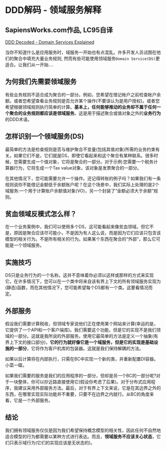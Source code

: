# DDD解码 - 领域服务解释

## SapiensWorks.com作品, LC95自译

[DDD Decoded - Domain Services Explained](https://blog.sapiensworks.com/post/2016/08/16/DDD-Domain-Services-Explained)

当你不知道什么是应用服务时，域服务一开始也有点混乱。许多开发人员试图在他们的聚合中填充大量业务规则, 然而有些可能使用领域服务`Domain Service(DS)`更适合。让我们从一开始....

## 为何我们先需要领域服务

有些业务规则不适合成为聚合的一部分。例如，您希望在借记帐户之前检查帐户余额。或者您希望查看业务规则是否允许某个操作(不要误认为是用户授权)。或者您希望根据领域规则执行简单的计算。**基本上，任何能够推动的业务却不属于任何一个聚合的业务规则都应该是领域服务**。这是用于描述聚合或值对象之外的**业务行为**的DDD术语。

## 怎样识别一个领域服务(DS)

最简单的方法是检查规则是否与维护聚合不变量(包括其值对象)所需的业务约束有关。如果它们不是，它们就是DS，即使它看起来和这个聚合有某种联系。很多时候，您需要生成一个值对象，它将是聚合的一部分。对于示例:您需要一个税务计算器行为，它将生成一个Tax value对象，该对象是发票聚合的一部分。

在其他情况下，您可能需要允许一个操作。还记得转账的例子吗？如果我们有一条规则说你不能借记金额低于余额账户呢？在这个场景中，我们实际上处理的是2个域服务:一个用于计算账户余额值对象(VO)，另一个封装了“金额必须大于余额”规则。

## 贫血领域反模式怎么样？

在一个业务案例中，我们可以使用多个DS，这可能看起来像贫血领域。但它不是，原因是聚合应该尽可能小，不是因为有人这么说，而是因为它们应该只包含该模型的相关行为。不是所有相关的行为。如果某个东西在聚合的“外部”，那么它可能是一个领域服务。

## 实施技巧

DS只是业务行为的一个名称。这并不意味着你必须以这样或那样的方式来实现它。在许多情况下，您可以在一个类中将来自该有界上下文的所有领域服务实现为(静态)函数，而在其他情况下，您可能希望每个DS都有一个类。这要看情况而定。

## 外部服务

假设我们需要计算税收，但领域专家说他们正在使用某个网站来计算(幸运的是，它提供了一个API和一个客户端库)。我们需要这个功能，但是它的实现不是我们领域的一部分。这就是我所说的外部服务。使用它最简单的方法是定义一个抽象(有界上下文的接口部分)，**它的行为就好像它是一个域服务，但是它的实现是基础设施的一部分**，它将作为客户机库的包装器。这就是我们保持解耦的方法。

如果以后计算将在内部执行，只需在BC中实现一个新的类，并重新配置DI容器。小菜一碟。

如果我们需要的服务是我们的应用程序的一部分，但却是另一个BC的一部分呢?对于一块整体，你可以抄近路直接使用它(假设你考虑了后果)。对于分布式应用程序，我建议采用外部服务方法。最后，对于有界上下文来说，它是在其边界之外的东西，在哪里实现实际功能并不重要，只要不在边界之内就行。从BC的角度来看，它是一个外部服务。

## 结论

我们拥有领域服务仅仅是因为我们希望保持概念模型的相关性，因此任何不自然地适合模型的行为都需要以某种方式进行表达。而且，**领域服务不应该关心状态**，它们只表示域行为(它们的实现应该是无状态的)。